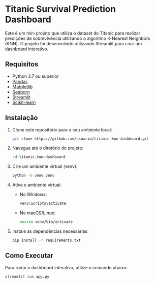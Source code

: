 # Titanic Survival Prediction Dashboard

Este é um mini projeto que utiliza o dataset do Titanic para realizar predições de sobrevivência utilizando o algoritmo K-Nearest Neighbors (KNN). O projeto foi desenvolvido utilizando Streamlit para criar um dashboard interativo.

## Requisitos

- Python 3.7 ou superior
- [Pandas](https://pandas.pydata.org/)
- [Matplotlib](https://matplotlib.org/)
- [Seaborn](https://seaborn.pydata.org/)
- [Streamlit](https://streamlit.io/)
- [Scikit-learn](https://scikit-learn.org/)

## Instalação

1. Clone este repositório para o seu ambiente local:

    ```bash
    git clone https://github.com/usuario/titanic-knn-dashboard.git
    ```

2. Navegue até o diretório do projeto:

    ```bash
    cd titanic-knn-dashboard
    ```

3. Crie um ambiente virtual (venv):

    ```bash
    python -m venv venv
    ```

4. Ative o ambiente virtual:

    - No Windows:
      ```bash
      venv\Scripts\activate
      ```
    - No macOS/Linux:
      ```bash
      source venv/bin/activate
      ```

5. Instale as dependências necessárias:

    ```bash
    pip install -r requirements.txt
    ```

## Como Executar

Para rodar o dashboard interativo, utilize o comando abaixo:

```bash
streamlit run app.py
